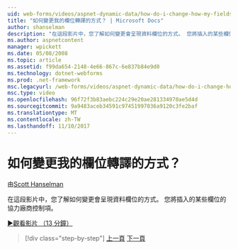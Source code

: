 ```yaml
---
uid: web-forms/videos/aspnet-dynamic-data/how-do-i-change-how-my-fields-render
title: "如何變更我的欄位轉譯的方式？ | Microsoft Docs"
author: shanselman
description: "在這段影片中，您了解如何變更會呈現資料欄位的方式。 您將插入的某些欄位的協力廠商控制項。"
ms.author: aspnetcontent
manager: wpickett
ms.date: 05/08/2008
ms.topic: article
ms.assetid: f99da654-2148-4e66-867c-6e837b84e9d0
ms.technology: dotnet-webforms
ms.prod: .net-framework
msc.legacyurl: /web-forms/videos/aspnet-dynamic-data/how-do-i-change-how-my-fields-render
msc.type: video
ms.openlocfilehash: 96f72f3b83aebc224c29e20ae281334970ae5d4d
ms.sourcegitcommit: 9a9483aceb34591c97451997036a9120c3fe2baf
ms.translationtype: MT
ms.contentlocale: zh-TW
ms.lasthandoff: 11/10/2017
---
```

<a name="how-do-i-change-how-my-fields-render"></a>如何變更我的欄位轉譯的方式？
====================
由[Scott Hanselman](https://github.com/shanselman)

在這段影片中，您了解如何變更會呈現資料欄位的方式。 您將插入的某些欄位的協力廠商控制項。

[&#9654;觀看影片 （13 分鐘）](https://channel9.msdn.com/Blogs/ASP-NET-Site-Videos/how-do-i-change-how-my-fields-render)

>[!div class="step-by-step"]
[上一頁](how-do-i-enable-inline-gridview-editing.md)
[下一頁](how-do-i-handle-business-logic-exceptions.md)
